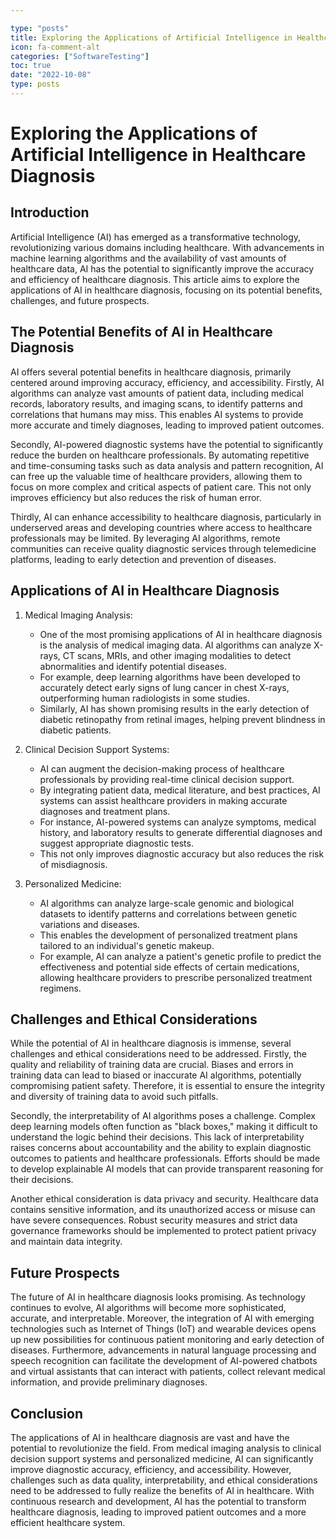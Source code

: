 ```yaml
---

type: "posts"
title: Exploring the Applications of Artificial Intelligence in Healthcare Diagnosis
icon: fa-comment-alt
categories: ["SoftwareTesting"]
toc: true
date: "2022-10-08"
type: posts
---
```





# Exploring the Applications of Artificial Intelligence in Healthcare Diagnosis

## Introduction

Artificial Intelligence (AI) has emerged as a transformative technology, revolutionizing various domains including healthcare. With advancements in machine learning algorithms and the availability of vast amounts of healthcare data, AI has the potential to significantly improve the accuracy and efficiency of healthcare diagnosis. This article aims to explore the applications of AI in healthcare diagnosis, focusing on its potential benefits, challenges, and future prospects.

## The Potential Benefits of AI in Healthcare Diagnosis

AI offers several potential benefits in healthcare diagnosis, primarily centered around improving accuracy, efficiency, and accessibility. Firstly, AI algorithms can analyze vast amounts of patient data, including medical records, laboratory results, and imaging scans, to identify patterns and correlations that humans may miss. This enables AI systems to provide more accurate and timely diagnoses, leading to improved patient outcomes.

Secondly, AI-powered diagnostic systems have the potential to significantly reduce the burden on healthcare professionals. By automating repetitive and time-consuming tasks such as data analysis and pattern recognition, AI can free up the valuable time of healthcare providers, allowing them to focus on more complex and critical aspects of patient care. This not only improves efficiency but also reduces the risk of human error.

Thirdly, AI can enhance accessibility to healthcare diagnosis, particularly in underserved areas and developing countries where access to healthcare professionals may be limited. By leveraging AI algorithms, remote communities can receive quality diagnostic services through telemedicine platforms, leading to early detection and prevention of diseases.

## Applications of AI in Healthcare Diagnosis

1. Medical Imaging Analysis:
   - One of the most promising applications of AI in healthcare diagnosis is the analysis of medical imaging data. AI algorithms can analyze X-rays, CT scans, MRIs, and other imaging modalities to detect abnormalities and identify potential diseases.
   - For example, deep learning algorithms have been developed to accurately detect early signs of lung cancer in chest X-rays, outperforming human radiologists in some studies.
   - Similarly, AI has shown promising results in the early detection of diabetic retinopathy from retinal images, helping prevent blindness in diabetic patients.

2. Clinical Decision Support Systems:
   - AI can augment the decision-making process of healthcare professionals by providing real-time clinical decision support.
   - By integrating patient data, medical literature, and best practices, AI systems can assist healthcare providers in making accurate diagnoses and treatment plans.
   - For instance, AI-powered systems can analyze symptoms, medical history, and laboratory results to generate differential diagnoses and suggest appropriate diagnostic tests.
   - This not only improves diagnostic accuracy but also reduces the risk of misdiagnosis.

3. Personalized Medicine:
   - AI algorithms can analyze large-scale genomic and biological datasets to identify patterns and correlations between genetic variations and diseases.
   - This enables the development of personalized treatment plans tailored to an individual's genetic makeup.
   - For example, AI can analyze a patient's genetic profile to predict the effectiveness and potential side effects of certain medications, allowing healthcare providers to prescribe personalized treatment regimens.

## Challenges and Ethical Considerations

While the potential of AI in healthcare diagnosis is immense, several challenges and ethical considerations need to be addressed. Firstly, the quality and reliability of training data are crucial. Biases and errors in training data can lead to biased or inaccurate AI algorithms, potentially compromising patient safety. Therefore, it is essential to ensure the integrity and diversity of training data to avoid such pitfalls.

Secondly, the interpretability of AI algorithms poses a challenge. Complex deep learning models often function as "black boxes," making it difficult to understand the logic behind their decisions. This lack of interpretability raises concerns about accountability and the ability to explain diagnostic outcomes to patients and healthcare professionals. Efforts should be made to develop explainable AI models that can provide transparent reasoning for their decisions.

Another ethical consideration is data privacy and security. Healthcare data contains sensitive information, and its unauthorized access or misuse can have severe consequences. Robust security measures and strict data governance frameworks should be implemented to protect patient privacy and maintain data integrity.

## Future Prospects

The future of AI in healthcare diagnosis looks promising. As technology continues to evolve, AI algorithms will become more sophisticated, accurate, and interpretable. Moreover, the integration of AI with emerging technologies such as Internet of Things (IoT) and wearable devices opens up new possibilities for continuous patient monitoring and early detection of diseases. Furthermore, advancements in natural language processing and speech recognition can facilitate the development of AI-powered chatbots and virtual assistants that can interact with patients, collect relevant medical information, and provide preliminary diagnoses.

## Conclusion

The applications of AI in healthcare diagnosis are vast and have the potential to revolutionize the field. From medical imaging analysis to clinical decision support systems and personalized medicine, AI can significantly improve diagnostic accuracy, efficiency, and accessibility. However, challenges such as data quality, interpretability, and ethical considerations need to be addressed to fully realize the benefits of AI in healthcare. With continuous research and development, AI has the potential to transform healthcare diagnosis, leading to improved patient outcomes and a more efficient healthcare system.
